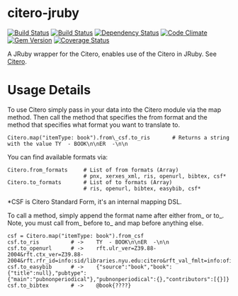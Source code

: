 citero-jruby
======================
[![Build Status](http://jenkins1.bobst.nyu.edu/view/Citation/job/citero-jruby/badge/icon)](http://jenkins1.bobst.nyu.edu/view/Citation/job/citero-jruby/)
[![Build Status](https://secure.travis-ci.org/NYULibraries/citero-jruby.png?branch=master)](http://travis-ci.org/NYULibraries/citero-jruby)
[![Dependency Status](https://gemnasium.com/NYULibraries/citero-jruby.png)](https://gemnasium.com/NYULibraries/citero-jruby)
[![Code Climate](https://codeclimate.com/github/NYULibraries/citero-jruby.png)](https://codeclimate.com/github/NYULibraries/citero-jruby)
[![Gem Version](https://badge.fury.io/rb/citero.png)](http://badge.fury.io/rb/citero)
[![Coverage Status](https://coveralls.io/repos/NYULibraries/citero-jruby/badge.png?branch=master)](https://coveralls.io/r/NYULibraries/citero-jruby)


A JRuby wrapper for the Citero, enables use of the Citero in JRuby. See [Citero](https://github.com/NYULibraries/citero).

Usage Details
==============

To use Citero simply pass in your data into the Citero module via the map method. Then call the method that specifies the from format and
the method that specifies what format you want to translate to.


    Citero.map("itemType: book").from\_csf.to_ris		# Returns a string with the value TY  - BOOK\n\nER  -\n\n


You can find available formats via:

    Citero.from_formats		# List of from formats (Array)
    						# pnx, xerxes_xml, ris, openurl, bibtex, csf*
    Citero.to_formats		# List of to formats (Array)
    						# ris, openurl, bibtex, easybib, csf*
*CSF is Citero Standard Form, it's an internal mapping DSL. 

To call a method, simply append the format name after either from\_ or to\_. 
Note, you must call from\_ before to\_ and map before anything else.

    csf = Citero.map("itemType: book").from_csf
    csf.to_ris			# ->	TY  - BOOK\n\nER  -\n\n
    csf.to_openurl		# ->	rft.ulr_ver=Z39.88-2004&rft.ctx_ver=Z39.88-2004&rft.rfr_id=info:sid/libraries.nyu.edu:citero&rft_val_fmlt=info:ofi/fmt:kev:mtx:book&rft.genre=book
    csf.to_easybib		# ->	{"source":"book","book":{"title":null},"pubtype":{"main":"pubnonperiodical"},"pubnonperiodical":{},"contributors":[{}]}
    csf.to_bibtex		# ->	@book{????}